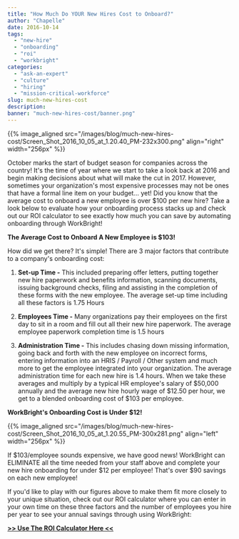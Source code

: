 ```yaml
---
title: "How Much Do YOUR New Hires Cost to Onboard?"
author: "Chapelle"
date: 2016-10-14
tags:
  - "new-hire"
  - "onboarding"
  - "roi"
  - "workbright"
categories:
  - "ask-an-expert"
  - "culture"
  - "hiring"
  - "mission-critical-workforce"
slug: much-new-hires-cost
description: 
banner: "much-new-hires-cost/banner.png"
---
```


{{% image_aligned src="/images/blog/much-new-hires-cost/Screen_Shot_2016_10_05_at_1.20.40_PM-232x300.png" align="right" width="256px" %}}  

October marks the start of budget season for companies across the country! It's the time of year where we start to take a look back at 2016 and begin making decisions about what will make the cut in 2017. However, sometimes your organization's most expensive processes may not be ones that have a formal line item on your budget... yet!
Did you know that the average cost to onboard a new employee is over $100 per new hire? Take a look below to evaluate how your onboarding process stacks up and check out our ROI calculator to see exactly how much you can save by automating onboarding through WorkBright!


**The Average Cost to Onboard A New Employee is $103!**

How did we get there? It's simple! There are 3 major factors that contribute to a company's onboarding cost:

1. **Set-up Time -** This included preparing offer letters, putting together new hire paperwork and benefits information, scanning documents, issuing background checks, filing and assisting in the completion of these forms with the new employee. The average set-up time including all these factors is 1.75 Hours

2. **Employees Time -** Many organizations pay their employees on the first day to sit in a room and fill out all their new hire paperwork. The average employee paperwork completion time is 1.5 hours

3. **Administration Time -** This includes chasing down missing information, going back and forth with the new employee on incorrect forms, entering information into an HRIS / Payroll / Other system and much more to get the employee integrated into your organization. The average administration time for each new hire is 1.4 hours.
When we take these averages and multiply by a typical HR employee's salary of $50,000 annually and the average new hire hourly wage of $12.50 per hour, we get to a blended onboarding cost of $103 per employee.  
  
**WorkBright's Onboarding Cost is Under $12!**  

{{% image_aligned src="/images/blog/much-new-hires-cost/Screen_Shot_2016_10_05_at_1.20.55_PM-300x281.png" align="left" width="256px" %}}  

If $103/employee sounds expensive, we have good news! WorkBright can ELIMINATE all the time needed from your staff above and complete your new hire onboarding for under $12 per employee! That's over $90 savings on each new employee!  
  
If you'd like to play with our figures above to make them fit more closely to your unique situation, check out our ROI calculator where you can enter in your own time on these three factors and the number of employees you hire per year to see your annual savings through using WorkBright:

**[\>\> Use The ROI Calculator Here \<\<](/pricing)**

  
  


  
  


  
  


  
  



